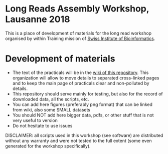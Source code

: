 # Long Reads Assembly Workshop, Lausanne 2018

This is a place of development of materials for the long read workshop organised by within Training mission of [Swiss Institute of Bioinformatics](https://www.sib.swiss/training). 

# Development of materials

- The text of the practicals will be in the [wiki of this repository](https://github.com/aechchiki/LongReadsWorkshop_PlantGenomeAssembly/wiki). This organization will allow to move details to separated cross-linked pages and to keep the main page of practicals clear and non-polluted by details.
- This repository should serve mainly for testing, but also for the record of downloaded data, all the scripts, etc.
- You can add here figures (preferably png format) that can be linked from wiki, also some SMALL datasets
- You should NOT add here bigger data, pdfs, or other stuff that is not very useful to version
- Do not hesitate to use issues

DISCLAIMER: all scripts used in this workshop (see software) are distributed without any warranty and were not tested to the full extent (some even generated for the workshop specifically). 
